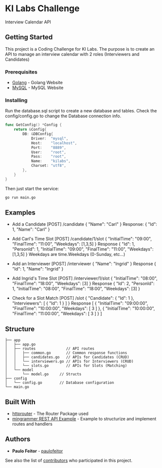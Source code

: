 # KI Labs Challenge

Interview Calendar API

## Getting Started

This project is a Coding Challenge for KI Labs. The purpose is to create an API to manage an interview calendar with 2 roles (Interviewers and Candidates)

### Prerequisites

* [Golang](https://golang.org/) - Golang Website
* [MySQL](https://www.mysql.com/) - MySQL Website

### Installing

Run the database.sql script to create a new database and tables.
Check the config/config.go to change the Database connection info.
```go
func GetConfig() *Config {
	return &Config{
		DB: &DBConfig{
			Driver:  "mysql",
			Host:    "localhost",
			Port:    "8889",
			User:    "root",
			Pass:    "root",
			Name:    "kilabs",
			Charset: "utf8",
		},
	}
}
```
Then just start the service:

```bash
go run main.go
```

## Examples

* Add a Candidate
[POST] /candidate
{
    "Name": "Carl"
}
Response:
{
    "Id": 1,
    "Name": "Carl"
}

* Add Carl's Time Slot
[POST] /candidate/1/slot
{
    "InitialTime": "09:00",
    "FinalTime": "11:00",
    "Weekdays": [1,3,5]
}
Response
{
    "Id": 1,
    "PersonId": 1,
    "InitialTime": "09:00",
    "FinalTime": "11:00",
    "Weekdays": [1,3,5]
}
Weekdays are time.Weekdays (0-Sunday, etc...)

* Add an Interviewer
[POST] /interviewer
{
    "Name": "Ingrid"
}
Response
{
    "Id": 1,
    "Name": "Ingrid"
}

* Add Ingrid's Time Slot
[POST] /interviewer/1/slot
{
    "InitialTime": "08:00",
    "FinalTime": "18:00",
    "Weekdays": [3]
}
Response
{
    "Id": 2,
    "PersonId": 1,
    "InitialTime": "08:00",
    "FinalTime": "18:00",
    "Weekdays": [3]
}

* Check for a Slot Match
[POST] /slot
{
    "Candidate": {
        "Id": 1
    },
    "Interviewers": [
        {
            "Id": 1
        }
    ]
}
Response
[
    {
        "InitialTime": "09:00:00",
        "FinalTime": "10:00:00",
        "Weekdays": [
            3
        ]
    },
    {
        "InitialTime": "10:00:00",
        "FinalTime": "11:00:00",
        "Weekdays": [
            3
        ]
    }
]

## Structure
```
├── app
│   ├── app.go
│   ├── routes              // API routes
│   │   ├── common.go       // Common response functions
│   │   ├── candidates.go   // APIs for Candidates (CRUD)
│   │   └── interviewers.go // APIs for Interviewers (CRUD)
│   │   └── slots.go        // APIs for Slots (Matching)
│   └── model
│       └── model.go     // Structs
├── config
│   └── config.go        // Database configuration
└── main.go
```

## Built With

* [httprouter](https://github.com/julienschmidt/httprouter) - The Router Package used
* [mingrammer REST API Example](https://github.com/mingrammer/go-todo-rest-api-example) - Example to structurize and implement routes and handlers

## Authors

* **Paulo Feitor** - [paulofeitor](https://github.com/paulofeitor)

See also the list of [contributors](https://github.com/your/project/contributors) who participated in this project.
